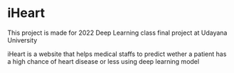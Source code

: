 # iHeart
This project is made for 2022 Deep Learning class final project at Udayana University

iHeart is a website that helps medical staffs to predict wether a patient has a high chance of heart disease or less using deep learning model
